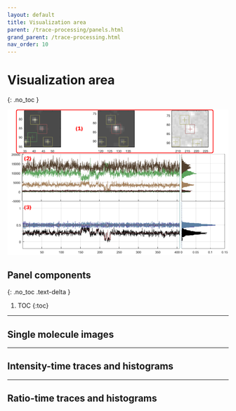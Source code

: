 ```yaml
---
layout: default
title: Visualization area
parent: /trace-processing/panels.html
grand_parent: /trace-processing.html
nav_order: 10
---
```


# Visualization area
{: .no_toc }

<a href="../../assets/images/gui/TP-area-visu.png"><img src="../../assets/images/gui/TP-area-visu.png" /></a>

## Panel components
{: .no_toc .text-delta }

1. TOC
{:toc}


---

## Single molecule images


---

## Intensity-time traces and histograms


---

## Ratio-time traces and histograms




